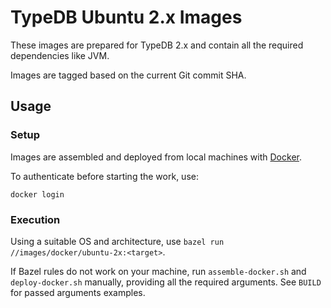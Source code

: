 # TypeDB Ubuntu 2.x Images

These images are prepared for TypeDB 2.x and contain all the required dependencies like JVM.

Images are tagged based on the current Git commit SHA.

## Usage

### Setup

Images are assembled and deployed from local machines with [Docker](https://www.docker.com/get-started/).

To authenticate before starting the work, use:

```shell
docker login
```

### Execution

Using a suitable OS and architecture, use `bazel run //images/docker/ubuntu-2x:<target>`.

If Bazel rules do not work on your machine, run `assemble-docker.sh` and `deploy-docker.sh` manually, providing all the required arguments. See `BUILD` for
passed arguments examples.
